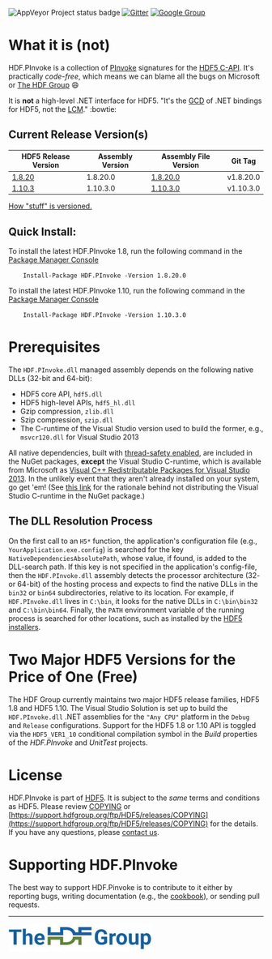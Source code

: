 ![AppVeyor Project status badge](https://ci.appveyor.com/api/projects/status/github/HDFGroup/HDF.PInvoke?branch=master&svg=true)
[![Gitter](https://badges.gitter.im/HDFGroup/HDF.PInvoke.svg)](https://gitter.im/HDFGroup/HDF.PInvoke?utm_source=badge&utm_medium=badge&utm_campaign=pr-badge)
[![Google Group](https://groups.google.com/forum/my-groups-color.png)](https://groups.google.com/forum/#!forum/sharp-hdf5)

# What it is (not)

HDF.PInvoke is a collection of [PInvoke](https://en.wikipedia.org/wiki/Platform_Invocation_Services)
signatures for the [HDF5 C-API](https://www.hdfgroup.org/HDF5/doc/RM/RM_H5Front.html).
It's practically *code-free*, which means we can blame all the bugs on Microsoft or [The HDF Group](https://www.hdfgroup.org/) :smile:

It is **not** a high-level .NET interface for HDF5. "It's the [GCD](https://en.wikipedia.org/wiki/Greatest_common_divisor)
of .NET bindings for HDF5, not the [LCM](https://en.wikipedia.org/wiki/Least_common_multiple)." :bowtie:

## Current Release Version(s)

| HDF5 Release Version                                                   | Assembly Version | Assembly File Version | Git Tag |
| ---------------------------------------------------------------------- | ---------------- | --------------------------------------------------------------- | ------- |
| [1.8.20](https://portal.hdfgroup.org/display/support/Downloads)  | 1.8.20.0         | [1.8.20.0](https://www.nuget.org/packages/HDF.PInvoke/1.8.20.0) | v1.8.20.0  |
| [1.10.3](https://portal.hdfgroup.org/display/support/Downloads) | 1.10.3.0         | [1.10.3.0](https://www.nuget.org/packages/HDF.PInvoke/1.10.3.0) | v1.10.3.0 |

[How "stuff" is versioned.](../../wiki/Versioning-and-Releases)

## Quick Install:

To install the latest HDF.PInvoke 1.8, run the following command in the
[Package Manager Console](https://docs.nuget.org/docs/start-here/using-the-package-manager-console)
```
    Install-Package HDF.PInvoke -Version 1.8.20.0
```
To install the latest HDF.PInvoke 1.10, run the following command in the
[Package Manager Console](https://docs.nuget.org/docs/start-here/using-the-package-manager-console)
```
    Install-Package HDF.PInvoke -Version 1.10.3.0
```

# Prerequisites

The ``HDF.PInvoke.dll`` managed assembly depends on the following native DLLs (32-bit and 64-bit):
- HDF5 core API, ``hdf5.dll``
- HDF5 high-level APIs, ``hdf5_hl.dll``
- Gzip compression, ``zlib.dll``
- Szip compression, ``szip.dll``
- The C-runtime of the Visual Studio version used to build the former, e.g., ``msvcr120.dll`` for Visual Studio 2013

All native dependencies, built with [thread-safety enabled](https://support.hdfgroup.org/HDF5/faq/threadsafe.html),
are included in the NuGet packages,
**except** the Visual Studio C-runtime, which is available from Microsoft as [Visual C++ Redistributable Packages for Visual Studio 2013](https://www.microsoft.com/en-us/download/details.aspx?id=40784). In the unlikely event that
they aren't already installed on your system, go get 'em!
(See [this link](https://msdn.microsoft.com/en-us/library/ms235299.aspx) for the rationale behind not
distributing the Visual Studio C-runtime in the NuGet package.)

## The DLL Resolution Process

On the first call to an ``H5*`` function, the application's configuration file
(e.g., ``YourApplication.exe.config``) is searched for the key ``NativeDependenciesAbsolutePath``,
whose value, if found, is added to the DLL-search path. If this key is not
specified in the application's config-file, then the ``HDF.PInvoke.dll`` assembly
detects the processor architecture (32- or 64-bit) of the hosting process and expects
to find the native DLLs in the ``bin32`` or ``bin64`` subdirectories, relative to its
location. For example, if ``HDF.PInvoke.dll`` lives in ``C:\bin``, it looks for
the native DLLs in ``C:\bin\bin32`` and ``C:\bin\bin64``.
Finally, the ``PATH`` environment variable of the running process is searched for other locations,
such as installed by the [HDF5 installers](https://www.hdfgroup.org/HDF5/).

# Two Major HDF5 Versions for the Price of One (Free)

The HDF Group currently maintains two major HDF5 release families, HDF5 1.8 and HDF5 1.10. The Visual Studio Solution is set up to build the `HDF.PInvoke.dll` .NET assemblies for the `"Any CPU"` platform in the `Debug` and `Release` configurations. Support for the HDF5 1.8 or 1.10 API is toggled via the `HDF5_VER1_10` conditional compilation symbol in the *Build* properties of the *HDF.PInvoke* and *UnitTest* projects.

# License

HDF.PInvoke is part of [HDF5](https://www.hdfgroup.org/HDF5/). It is subject to
the *same* terms and conditions as HDF5. Please review [COPYING](COPYING) or
[https://support.hdfgroup.org/ftp/HDF5/releases/COPYING](https://support.hdfgroup.org/ftp/HDF5/releases/COPYING)
for the details. If you have any questions, please [contact us](http://www.hdfgroup.org/about/contact.html).

# Supporting HDF.PInvoke

The best way to support HDF.Pinvoke is to contribute to it either by reporting
bugs, writing documentation (e.g., the [cookbook](https://github.com/HDFGroup/HDF.PInvoke/wiki/Cookbook)),
or sending pull requests.

***

![The HDF Group logo](https://github.com/HDFGroup/HDF.PInvoke/blob/master/images/The%20HDF%20Group.jpg)
